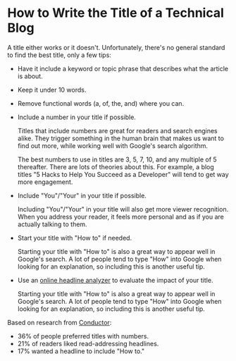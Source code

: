 # How to Write the Title of a Technical Blog



A title either works or it doesn't. Unfortunately, there's no general standard to find the best title, only a few tips:

- Have it include a keyword or topic phrase that describes what the article is about.

- Keep it under 10 words.

- Remove functional words (a, of, the, and) where you can.

- Include a number in your title if possible.

  Titles that include numbers are great for readers and search engines alike. They trigger something in the human brain that makes us want to find out more, while working well with Google's search algorithm.

  The best numbers to use in titles are 3, 5, 7, 10, and any multiple of 5 thereafter. There are lots of theories about this. For example, a blog titles "5 Hacks to Help You Succeed as a Developer" will tend to get way more engagement.

- Include "You"/"Your" in your title if possible.

  Including "You"/"Your" in your title will also get more viewer recognition. When you address your reader, it feels more personal and as if you are actually talking to them.

- Start your title with "How to" if needed.

  Starting your title with "How to" is also a great way to appear well in Google's search. A lot of people tend to type "How" into Google when looking for an explanation, so including this is another useful tip.

- Use an [online headline analyzer](https://www.monsterinsights.com/headline-analyzer/) to evaluate the impact of your title.

  Starting your title with "How to" is also a great way to appear well in Google's search. A lot of people tend to type "How" into Google when looking for an explanation, so including this is another useful tip.

  

Based on research from [Conductor](https://moz.com/blog/5-data-insights-into-the-headlines-readers-click):

- 36% of people preferred titles with numbers.
- 21% of readers liked read-addressing headlines.
- 17% wanted a headline to include "How to."
